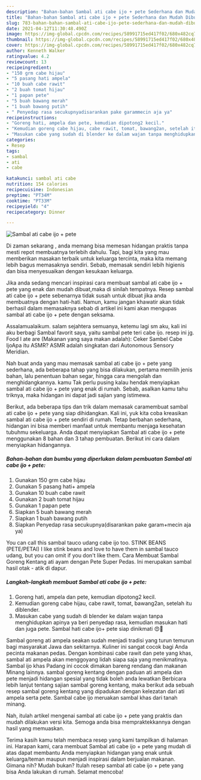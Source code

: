 ```yaml
---
description: "Bahan-bahan Sambal ati cabe ijo + pete Sederhana dan Mudah Dibuat"
title: "Bahan-bahan Sambal ati cabe ijo + pete Sederhana dan Mudah Dibuat"
slug: 783-bahan-bahan-sambal-ati-cabe-ijo-pete-sederhana-dan-mudah-dibuat
date: 2021-04-12T11:30:48.490Z
image: https://img-global.cpcdn.com/recipes/58991715ed417f02/680x482cq70/sambal-ati-cabe-ijo-pete-foto-resep-utama.jpg
thumbnail: https://img-global.cpcdn.com/recipes/58991715ed417f02/680x482cq70/sambal-ati-cabe-ijo-pete-foto-resep-utama.jpg
cover: https://img-global.cpcdn.com/recipes/58991715ed417f02/680x482cq70/sambal-ati-cabe-ijo-pete-foto-resep-utama.jpg
author: Kenneth Walker
ratingvalue: 4.2
reviewcount: 13
recipeingredient:
- "150 grm cabe hijau"
- "5 pasang hati ampela"
- "10 buah cabe rawit"
- "2 buah tomat hijau"
- "1 papan pete"
- "5 buah bawang merah"
- "1 buah bawang putih"
- " Penyedap rasa secukupnyadisarankan pake garammecin aja ya"
recipeinstructions:
- "Goreng hati, ampela dan pete, kemudian dipotong2 kecil."
- "Kemudian goreng cabe hijau, cabe rawit, tomat, bawang2an, setelah itu diblender."
- "Masukan cabe yang sudah di blender ke dalam wajan tanpa menghidupkan apinya ya beri penyedap rasa, kemudian masukan hati dan juga pete. Sambal hati cabe ijo+ pete siap dinikmati 😍🤗"
categories:
- Resep
tags:
- sambal
- ati
- cabe

katakunci: sambal ati cabe 
nutrition: 154 calories
recipecuisine: Indonesian
preptime: "PT34M"
cooktime: "PT33M"
recipeyield: "4"
recipecategory: Dinner

---
```



![Sambal ati cabe ijo + pete](https://img-global.cpcdn.com/recipes/58991715ed417f02/680x482cq70/sambal-ati-cabe-ijo-pete-foto-resep-utama.jpg)

Di zaman  sekarang , anda memang bisa memesan hidangan praktis tanpa mesti repot membuatnya terlebih dahulu. Tapi, bagi kita yang mau memberikan masakan terbaik untuk keluarga tercinta, maka kita memang lebih bagus memasaknya sendiri. Sebab, memasak sendiri lebih higienis dan bisa menyesuaikan dengan kesukaan keluarga.

Jika anda sedang mencari inspirasi cara membuat sambal ati cabe ijo + pete yang enak dan mudah dibuat,maka di sinilah tempatnya. Resep sambal ati cabe ijo + pete  sebenarnya tidak susah untuk dibuat jika anda membuatnya dengan hati-hati. Namun, kamu jangan khawatir akan tidak berhasil dalam memasaknya 
sebab di artikel ini kami akan mengupas sambal ati cabe ijo + pete dengan seksama.  

Assalamualaikum. salam sejahtera semuanya, ketemu lagi sm aku, kali ini aku berbagi Sambal favorit saya, yaitu sambal pete teri cabe ijo. resep ini jg. Food I ate are (Makanan yang saya makan adalah): Ceker Sambel Cabe IjoApa itu ASMR? ASMR adalah singkatan dari Autonomous Sensory Meridian.

Nah buat anda yang mau memasak sambal ati cabe ijo + pete yang sederhana, ada beberapa tahap yang bisa dilakukan, pertama memilih jenis bahan, lalu penentuan bahan segar, hingga cara mengolah dan menghidangkannya. kamu Tak perlu pusing kalau hendak menyiapkan sambal ati cabe ijo + pete yang enak di rumah. Sebab, asalkan kamu  tahu triknya, maka hidangan ini dapat jadi sajian yang istimewa.

Berikut, ada beberapa tips dan trik dalam memasak caramembuat sambal ati cabe ijo + pete yang siap dihidangkan. Kali ini, yuk kita coba kreasikan sambal ati cabe ijo + pete sendiri di rumah. Tetap berbahan sederhana, hidangan ini bisa memberi manfaat untuk membantu menjaga kesehatan tubuhmu sekeluarga. Anda dapat menyiapkan Sambal ati cabe ijo + pete menggunakan 8 bahan dan 3 tahap pembuatan. Berikut ini cara dalam menyiapkan hidangannya.

<!--inarticleads1-->

##### Bahan-bahan dan bumbu yang diperlukan dalam pembuatan Sambal ati cabe ijo + pete:

1. Gunakan 150 grm cabe hijau
1. Gunakan 5 pasang hati+ ampela
1. Gunakan 10 buah cabe rawit
1. Gunakan 2 buah tomat hijau
1. Gunakan 1 papan pete
1. Siapkan 5 buah bawang merah
1. Siapkan 1 buah bawang putih
1. Siapkan  Penyedap rasa secukupnya(disarankan pake garam+mecin aja ya)


You can call this sambal tauco udang cabe ijo too. STINK BEANS (PETE/PETAI) I like stink beans and love to have them in sambal tauco udang, but you can omit if you don&#39;t like them. Cara Membuat Sambal Goreng Kentang ati ayam dengan Pete Super Pedas. Ini merupakan sambal hasil otak - atik di dapur. 

<!--inarticleads2-->

##### Langkah-langkah membuat Sambal ati cabe ijo + pete:

1. Goreng hati, ampela dan pete, kemudian dipotong2 kecil.
1. Kemudian goreng cabe hijau, cabe rawit, tomat, bawang2an, setelah itu diblender.
1. Masukan cabe yang sudah di blender ke dalam wajan tanpa menghidupkan apinya ya beri penyedap rasa, kemudian masukan hati dan juga pete. Sambal hati cabe ijo+ pete siap dinikmati 😍🤗


Sambal goreng ati ampela seakan sudah menjadi tradisi yang turun temurun bagi masyarakat Jawa dan sekitarnya. Kuliner ini sangat cocok bagi Anda pecinta makanan pedas. Dengan kombinasi cabe rawit dan pete yang khas, sambal ati ampela akan menggoyang lidah siapa saja yang menikmatinya. Sambal ijo khas Padang ini cocok dimakan bareng rendang dan makanan Minang lainnya. sambal goreng kentang dengan paduan ati ampela dan pete menjadi hidangan spesial yang tidak boleh anda lewatkan Berbicara lebih lanjut tentang sajian sambal goreng kentang, maka berikut ada sebuah resep sambal goreng kentang yang dipadukan dengan kelezatan dari ati ampela serta pete. Sambal cabe ijo meruakan sambal khas dari tanah minang. 

Nah, itulah artikel mengenai  sambal ati cabe ijo + pete  yang praktis dan mudah dilakukan versi kita. Semoga anda bisa mempraktekkannya dengan hasil yang memuaskan. 

Terima kasih kamu telah membaca resep yang kami tampilkan di halaman ini. Harapan kami, cara membuat  Sambal ati cabe ijo + pete yang mudah di atas dapat membantu Anda menyiapkan hidangan yang enak untuk keluarga/teman maupun menjadi inspirasi dalam berjualan makanan. Gimana nih? Mudah bukan? Itulah resep sambal ati cabe ijo + pete yang bisa Anda lakukan di rumah. Selamat mencoba!


